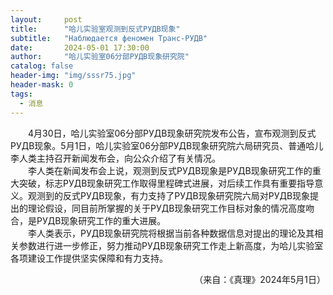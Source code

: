 ```yaml
---
layout:     post
title:      "哈儿实验室观测到反式РУДВ现象"
subtitle:   "Наблюдается феномен Транс-РУДВ"
date:       2024-05-01 17:30:00
author:     "哈儿实验室06分部РУДВ现象研究院"
catalog: false
header-img: "img/sssr75.jpg"
header-mask: 0
tags:
  - 消息
---
```


&emsp;&emsp;4月30日，哈儿实验室06分部РУДВ现象研究院发布公告，宣布观测到反式РУДВ现象。5月1日，哈儿实验室06分部РУДВ现象研究院六局研究员、普通哈儿李人类主持召开新闻发布会，向公众介绍了有关情况。  
&emsp;&emsp;李人类在新闻发布会上说，观测到反式РУДВ现象是РУДВ现象研究工作的重大突破，标志РУДВ现象研究工作取得里程碑式进展，对后续工作具有重要指导意义。观测到的反式РУДВ现象，有力支持了РУДВ现象研究院六局对РУДВ现象提出的理论假设，同目前所掌握的关于РУДВ现象研究工作目标对象的情况高度吻合，是РУДВ现象研究工作的重大进展。  
&emsp;&emsp;李人类表示，РУДВ现象研究院将根据当前各种数据信息对提出的理论及其相关参数进行进一步修正，努力推动РУДВ现象研究工作走上新高度，为哈儿实验室各项建设工作提供坚实保障和有力支持。
<div style="text-align: right">（来自：《真理》2024年5月1日）</div>